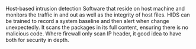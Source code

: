 Host-based intrusion detection
	 Software that reside on host machine and monitors the traffic in and out as well as the integrity of host files. HIDS can be trained to record a system baseline and then alert when change unexpectedly. 
	 It scans the packages in its full content, ensuring there is no malicious code. 
	Where firewall only scan IP header, it good idea to have both for security in depth.
